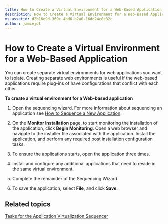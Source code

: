 ```yaml
---
title: How to Create a Virtual Environment for a Web-Based Application
description: How to Create a Virtual Environment for a Web-Based Application
ms.assetid: d2b16e9d-369c-4bd6-b2a0-16dd24c0e32c
author: jamiejdt
---
```


# How to Create a Virtual Environment for a Web-Based Application


You can create separate virtual environments for web applications you want to isolate. Creating separate web environments is useful if the web-based applications require plug-ins of have configurations that conflict with each other.

**To create a virtual environment for a Web-based application**

1.  Open the sequencing wizard. For more information about sequencing an application see [How to Sequence a New Application](how-to-sequence-a-new-application.md).

2.  On the **Monitor Installation** page, to start monitoring the installation of the application, click **Begin Monitoring**. Open a web browser and navigate to the installer file associated with the application. Install the application, and perform any required post installation configuration tasks.

3.  To ensure the applications starts, open the application three times.

4.  Install and configure any additional applications that need to reside in the same virtual environment.

5.  Complete the remainder of the Sequencing Wizard.

6.  To save the application, select **File**, and click **Save**.

## Related topics


[Tasks for the Application Virtualization Sequencer](tasks-for-the-application-virtualization-sequencer.md)

 

 





